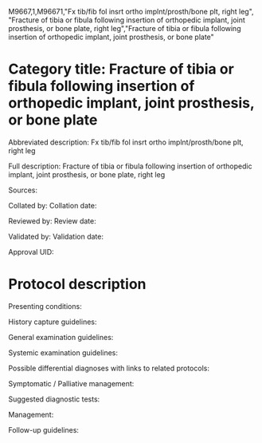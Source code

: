 M9667,1,M96671,"Fx tib/fib fol insrt ortho implnt/prosth/bone plt, right leg", "Fracture of tibia or fibula following insertion of orthopedic implant, joint prosthesis, or bone plate, right leg","Fracture of tibia or fibula following insertion of orthopedic implant, joint prosthesis, or bone plate"
# Category title: Fracture of tibia or fibula following insertion of orthopedic implant, joint prosthesis, or bone plate

Abbreviated description: Fx tib/fib fol insrt ortho implnt/prosth/bone plt, right leg

Full description: Fracture of tibia or fibula following insertion of orthopedic implant, joint prosthesis, or bone plate, right leg

Sources:

Collated by:
Collation date:

Reviewed by:
Review date:

Validated by:
Validation date:

Approval UID:

# Protocol description

Presenting conditions:

History capture guidelines:

General examination guidelines:

Systemic examination guidelines:

Possible differential diagnoses with links to related protocols:

Symptomatic / Palliative management:

Suggested diagnostic tests:

Management:

Follow-up guidelines:
